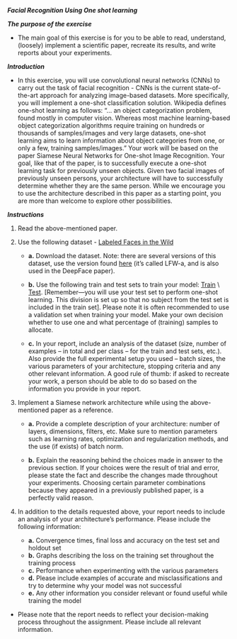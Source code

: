 ***Facial Recognition Using One shot learning***

***The purpose of the exercise***

- The main goal of this exercise is for you to be able to read, understand, (loosely) implement a scientific paper, recreate its results, and write reports about your experiments.

***Introduction***

- In this exercise, you will use convolutional neural networks (CNNs) to carry out the task of facial recognition - CNNs is the current state-of-the-art approach for analyzing image-based datasets. More specifically, you will implement a one-shot classification solution. Wikipedia defines one-shot learning as follows:
“… an object categorization problem, found mostly in computer vision. Whereas most machine learning-based object categorization algorithms require training on hundreds or thousands of samples/images and very large datasets, one-shot learning aims to learn information about object categories from one, or only a few, training samples/images.”
Your work will be based on the paper Siamese Neural Networks for One-shot Image Recognition. Your goal, like that of the paper, is to successfully execute a one-shot learning task for previously unseen objects. Given two facial images of previously unseen persons, your architecture will have to successfully determine whether they are the same person. While we encourage you to use the architecture described in this paper as a starting point, you are more than welcome to explore other possibilities.

***Instructions***
1. Read the above-mentioned paper.

2. Use the following dataset - [Labeled Faces in the Wild](http://vis-www.cs.umass.edu/lfw/index.html)

   - **a.** Download the dataset. 
        Note: there are several versions of this dataset, use the version found [here](https://talhassner.github.io/home/projects/lfwa/index.html) (it’s called LFW-a, and is also used in the DeepFace paper). 

   - **b.** Use the following train and test sets to train your model: [Train](https://drive.google.com/file/d/1Ie-8ihDHfS_FmxAq4EMtMZ-PpMdezQB8/view?usp=drive_link) \ [Test](https://drive.google.com/file/d/11r_8bbGap1skrEzrQtQOu8ZztG6UVisX/view?usp=drive_link). 
   [Remember—you will use your test set to perform one-shot learning. 
   This division is set up so that no subject from the test set is included in the train set]. 
   Please note it is often recommended to use a validation set when training your model. Make your own decision whether to use one and what percentage of (training) samples to allocate.

   - **c.** In your report, include an analysis of the dataset (size, number of examples – in total and per class – for the train and test sets, etc.). 
    Also provide the full experimental setup you used – batch sizes, the various parameters of your architecture, stopping criteria and any other relevant information. 
    A good rule of thumb: if asked to recreate your work, a person should be able to do so based on the information you provide in your report.

3. Implement a Siamese network architecture while using the above-mentioned paper as a reference.

    - **a.** Provide a complete description of your architecture: number of layers, dimensions, filters, etc. Make sure to mention parameters such as learning rates, optimization and regularization methods, and the use (if exists) of batch norm.

    - **b.** Explain the reasoning behind the choices made in answer to the previous section. If your choices were the result of trial and error, please state the fact and describe the changes made throughout your experiments. 
      Choosing certain parameter combinations because they appeared in a previously published paper, is a perfectly valid reason. 

4. In addition to the details requested above, your report needs to include an analysis of your architecture’s performance. 
Please include the following information:
    - **a.** Convergence times, final loss and accuracy on the test set and holdout set
    - **b.** Graphs describing the loss on the training set throughout the training process
    - **c.** Performance when experimenting with the various parameters
    - **d.** Please include examples of accurate and misclassifications and try to determine why your model was not successful
    - **e.** Any other information you consider relevant or found useful while training the model

- Please note that the report needs to reflect your decision-making process throughout the assignment. Please include all relevant information.
